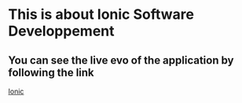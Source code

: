 # This is about Ionic Software Developpement

## You can see the live evo of the application by following the link

[Ionic](https://ousmanatraore.github.io/ionic/.)